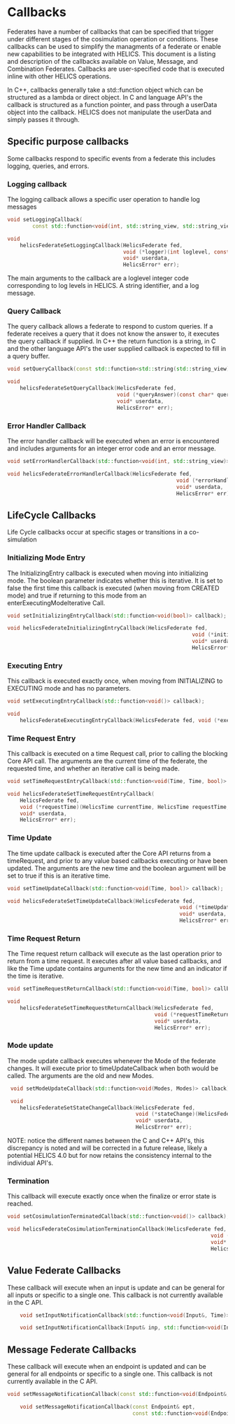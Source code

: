 # Callbacks

Federates have a number of callbacks that can be specified that trigger under different stages of the cosimulation operation or conditions. These callbacks can be used to simplify the managments of a federate or enable new capabilities to be integrated with HELICS. This document is a listing and description of the callbacks available on Value, Message, and Combination Federates. Callbacks are user-specified code that is executed inline with other HELICS operations.

In C++, callbacks generally take a std::function object which can be structured as a lambda or direct object. In C and language API's the callback is structured as a function pointer, and pass through a userData object into the callback. HELICS does not manipulate the userData and simply passes it through.

## Specific purpose callbacks

Some callbacks respond to specific events from a federate this includes logging, queries, and errors.

### Logging callback

The logging callback allows a specific user operation to handle log messages

```C++
void setLoggingCallback(
        const std::function<void(int, std::string_view, std::string_view)>& logFunction);
```

```C
void
    helicsFederateSetLoggingCallback(HelicsFederate fed,
                                     void (*logger)(int loglevel, const char* identifier, const char* message, void* userData),
                                     void* userdata,
                                     HelicsError* err);

```

The main arguments to the callback are a loglevel integer code corresponding to log levels in HELICS. A string identifier, and a log message.

### Query Callback

The query callback allows a federate to respond to custom queries. If a federate receives a query that it does not know the answer to, it executes the query callback if supplied. In C++ the return function is a string, in C and the other language API's the user supplied callback is expected to fill in a query buffer.

```C++
void setQueryCallback(const std::function<std::string(std::string_view)>& queryFunction);
```

```C
void
    helicsFederateSetQueryCallback(HelicsFederate fed,
                                   void (*queryAnswer)(const char* query, int querySize, HelicsQueryBuffer buffer, void* userdata),
                                   void* userdata,
                                   HelicsError* err);

```

### Error Handler Callback

The error handler callback will be executed when an error is encountered and includes arguments for an integer error code and an error message.

```C++
void setErrorHandlerCallback(std::function<void(int, std::string_view)> errorHandlerCallback);
```

```C
void helicsFederateErrorHandlerCallback(HelicsFederate fed,
                                                      void (*errorHandler)(int errorCode, const char* errorString, void* userdata),
                                                      void* userdata,
                                                      HelicsError* err);

```

## LifeCycle Callbacks

Life Cycle callbacks occur at specific stages or transitions in a co-simulation

### Initializing Mode Entry

The InitializingEntry callback is executed when moving into initializing mode. The boolean parameter indicates whether this is iterative. It is set to false the first time this callback is executed (when moving from CREATED mode) and true if returning to this mode from an enterExecutingModeIterative Call.

```C++
void setInitializingEntryCallback(std::function<void(bool)> callback);
```

```C
void helicsFederateInitializingEntryCallback(HelicsFederate fed,
                                                           void (*initializingEntry)(HelicsBool iterating, void* userdata),
                                                           void* userdata,
                                                           HelicsError* err);
```

### Executing Entry

This callback is executed exactly once, when moving from INITIALIZING to EXECUTING mode and has no parameters.

```C++
void setExecutingEntryCallback(std::function<void()> callback);
```

```C
void
    helicsFederateExecutingEntryCallback(HelicsFederate fed, void (*executingEntry)(void* userdata), void* userdata, HelicsError* err);
```

### Time Request Entry

This callback is executed on a time Request call, prior to calling the blocking Core API call. The arguments are the current time of the federate, the requested time, and whether an iterative call is being made.

```C++
void setTimeRequestEntryCallback(std::function<void(Time, Time, bool)> callback);
```

```C
void helicsFederateSetTimeRequestEntryCallback(
    HelicsFederate fed,
    void (*requestTime)(HelicsTime currentTime, HelicsTime requestTime, HelicsBool iterating, void* userdata),
    void* userdata,
    HelicsError* err);
```

### Time Update

The time update callback is executed after the Core API returns from a timeRequest, and prior to any value based callbacks executing or have been updated. The arguments are the new time and the boolean argument will be set to true if this is an iterative time.

```C++
void setTimeUpdateCallback(std::function<void(Time, bool)> callback);
```

```C
void helicsFederateSetTimeUpdateCallback(HelicsFederate fed,
                                                       void (*timeUpdate)(HelicsTime newTime, HelicsBool iterating, void* userdata),
                                                       void* userdata,
                                                       HelicsError* err);
```

### Time Request Return

The Time request return callback will execute as the last operation prior to return from a time request. It executes after all value based callbacks, and like the Time update contains arguments for the new time and an indicator if the time is iterative.

```C++
void setTimeRequestReturnCallback(std::function<void(Time, bool)> callback);
```

```C
void
    helicsFederateSetTimeRequestReturnCallback(HelicsFederate fed,
                                               void (*requestTimeReturn)(HelicsTime newTime, HelicsBool iterating, void* userdata),
                                               void* userdata,
                                               HelicsError* err);
```

### Mode update

The mode update callback executes whenever the Mode of the federate changes. It will execute prior to timeUpdateCallback when both would be called.
The arguments are the old and new Modes.

```C++
 void setModeUpdateCallback(std::function<void(Modes, Modes)> callback);
```

```C
 void
    helicsFederateSetStateChangeCallback(HelicsFederate fed,
                                         void (*stateChange)(HelicsFederateState newState, HelicsFederateState oldState, void* userdata),
                                         void* userdata,
                                         HelicsError* err);
```

NOTE: notice the different names between the C and C++ API's, this discrepancy is noted and will be corrected in a future release, likely a potential HELICS 4.0 but for now retains the consistency internal to the individual API's.

### Termination

This callback will execute exactly once when the finalize or error state is reached.

```C++
void setCosimulationTerminatedCallback(std::function<void()> callback);
```

```C
void helicsFederateCosimulationTerminationCallback(HelicsFederate fed,
                                                                 void (*cosimTermination)(void* userdata),
                                                                 void* userdata,
                                                                 HelicsError* err);
```

## Value Federate Callbacks

These callback will execute when an input is update and can be general for all inputs or specific to a single one. This callback is not currently available in the C API.

```C++
    void setInputNotificationCallback(std::function<void(Input&, Time)> callback);

    void setInputNotificationCallback(Input& inp, std::function<void(Input&, Time)> callback);
```

## Message Federate Callbacks

These callback will execute when an endpoint is updated and can be general for all endpoints or specific to a single one. This callback is not currently available in the C API.

```C++
void setMessageNotificationCallback(const std::function<void(Endpoint&, Time)>& callback);

    void setMessageNotificationCallback(const Endpoint& ept,
                                        const std::function<void(Endpoint&, Time)>& callback);
```
